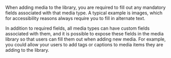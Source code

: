 When adding media to the library, you are required to fill out any mandatory fields associated with that media type. A typical example is images, which for accessibility reasons always require you to fill in alternate text.

In addition to required fields, all media types can have custom fields associated with them, and it is possible to expose these fields in the media library so that users can fill them out when adding new media. For example, you could allow your users to add tags or captions to media items they are adding to the library.